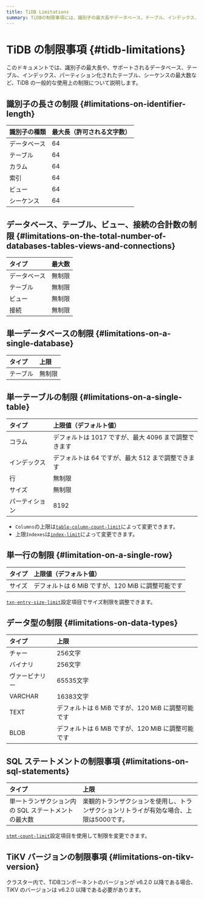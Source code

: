 ```yaml
---
title: TiDB Limitations
summary: TiDBの制限事項には、識別子の最大長やデータベース、テーブル、インデックス、パーティション化されたテーブル、シーケンスの最大数などが含まれます。識別子の種類ごとの最大長は64文字であり、データベース、テーブル、ビュー、接続の合計数には制限がありません。また、単一データベースやテーブルの制限もあります。さらに、行やサイズ、データ型、SQLステートメントの制限事項もあります。TiKVバージョンの制限事項もあります。
---
```


# TiDB の制限事項 {#tidb-limitations}

このドキュメントでは、識別子の最大長や、サポートされるデータベース、テーブル、インデックス、パーティション化されたテーブル、シーケンスの最大数など、TiDB の一般的な使用上の制限について説明します。

## 識別子の長さの制限 {#limitations-on-identifier-length}

| 識別子の種類 | 最大長（許可される文字数） |
| :----- | :------------ |
| データベース | 64            |
| テーブル   | 64            |
| カラム    | 64            |
| 索引     | 64            |
| ビュー    | 64            |
| シーケンス  | 64            |

## データベース、テーブル、ビュー、接続の合計数の制限 {#limitations-on-the-total-number-of-databases-tables-views-and-connections}

| タイプ    | 最大数 |
| :----- | :-- |
| データベース | 無制限 |
| テーブル   | 無制限 |
| ビュー    | 無制限 |
| 接続     | 無制限 |

## 単一データベースの制限 {#limitations-on-a-single-database}

| タイプ  | 上限  |
| :--- | :-- |
| テーブル | 無制限 |

## 単一テーブルの制限 {#limitations-on-a-single-table}

| タイプ     | 上限値（デフォルト値）                      |
| :------ | :------------------------------- |
| コラム     | デフォルトは 1017 ですが、最大 4096 まで調整できます |
| インデックス  | デフォルトは 64 ですが、最大 512 まで調整できます    |
| 行       | 無制限                              |
| サイズ     | 無制限                              |
| パーティション | 8192                             |

<CustomContent platform="tidb">

-   `Columns`の上限は[`table-column-count-limit`](/tidb-configuration-file.md#table-column-count-limit-new-in-v50)によって変更できます。
-   上限`Indexes`は[`index-limit`](/tidb-configuration-file.md#index-limit-new-in-v50)によって変更できます。

</CustomContent>

## 単一行の制限 {#limitation-on-a-single-row}

| タイプ | 上限値（デフォルト値）                      |
| :-- | :------------------------------- |
| サイズ | デフォルトは 6 MiB ですが、120 MiB に調整可能です |

<CustomContent platform="tidb">

[`txn-entry-size-limit`](/tidb-configuration-file.md#txn-entry-size-limit-new-in-v50)設定項目でサイズ制限を調整できます。

</CustomContent>

## データ型の制限 {#limitations-on-data-types}

| タイプ     | 上限                               |
| :------ | :------------------------------- |
| チャー     | 256文字                            |
| バイナリ    | 256文字                            |
| ヴァービナリー | 65535文字                          |
| VARCHAR | 16383文字                          |
| TEXT    | デフォルトは 6 MiB ですが、120 MiB に調整可能です |
| BLOB    | デフォルトは 6 MiB ですが、120 MiB に調整可能です |

## SQL ステートメントの制限事項 {#limitations-on-sql-statements}

| タイプ                          | 上限                                            |
| :--------------------------- | :-------------------------------------------- |
| 単一トランザクション内の SQL ステートメントの最大数 | 楽観的トランザクションを使用し、トランザクションリトライが有効な場合、上限は5000です。 |

<CustomContent platform="tidb">

[`stmt-count-limit`](/tidb-configuration-file.md#stmt-count-limit)設定項目を使用して制限を変更できます。

</CustomContent>

## TiKV バージョンの制限事項 {#limitations-on-tikv-version}

クラスター内で、TiDBコンポーネントのバージョンが v6.2.0 以降である場合、TiKV のバージョンは v6.2.0 以降である必要があります。
